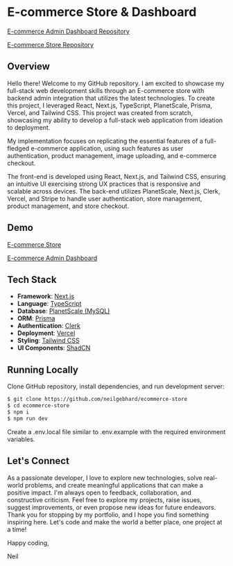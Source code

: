 # E-commerce Store & Dashboard

[E-commerce Admin Dashboard Repository](https://github.com/neilgebhard/ecommerce-admin)

[E-commerce Store Repository](https://github.com/neilgebhard/ecommerce-store)

## Overview

Hello there! Welcome to my GitHub repository. I am excited to showcase my full-stack web development skills through an E-commerce store with backend admin integration that utilizes the latest technologies. To create this project, I leveraged React, Next.js, TypeScript, PlanetScale, Prisma, Vercel, and Tailwind CSS. This project was created from scratch, showcasing my ability to develop a full-stack web application from ideation to deployment.

My implementation focuses on replicating the essential features of a full-fledged e-commerce application, using such features as user authentication, product management, image uploading, and e-commerce checkout.

The front-end is developed using React, Next.js, and Tailwind CSS, ensuring an intuitive UI exercising strong UX practices that is responsive and scalable across devices. The back-end utilizes PlanetScale, Next.js, Clerk, Vercel, and Stripe to handle user authentication, store management, product management, and store checkout.

## Demo

[E-commerce Store](https://ecommerce-store-nine-eosin.vercel.app/)

[E-commerce Admin Dashboard](https://ecommerce-admin-kappa-indol.vercel.app/)

## Tech Stack

- **Framework**: [Next.js](https://nextjs.org/)
- **Language**: [TypeScript](https://www.typescriptlang.org/)
- **Database**: [PlanetScale (MySQL)](https://planetscale.com/)
- **ORM**: [Prisma](https://www.prisma.io/)
- **Authentication**: [Clerk](https://clerk.com/)
- **Deployment**: [Vercel](https://vercel.com)
- **Styling**: [Tailwind CSS](https://tailwindcss.com/)
- **UI Components**: [ShadCN](https://ui.shadcn.com/)

## Running Locally

Clone GitHub repository, install dependencies, and run development server:

```bash
$ git clone https://github.com/neilgebhard/ecommerce-store
$ cd ecommerce-store
$ npm i
$ npm run dev
```

Create a .env.local file similar to .env.example with the required environment variables.

## Let's Connect

As a passionate developer, I love to explore new technologies, solve real-world problems, and create meaningful applications that can make a positive impact. I'm always open to feedback, collaboration, and constructive criticism. Feel free to explore my projects, raise issues, suggest improvements, or even propose new ideas for future endeavors. Thank you for stopping by my portfolio, and I hope you find something inspiring here. Let's code and make the world a better place, one project at a time!

Happy coding,

Neil
